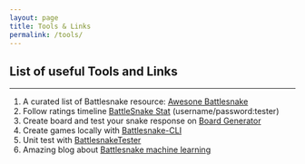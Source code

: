 ```yaml
---
layout: page
title: Tools & Links
permalink: /tools/
---
```


## List of useful Tools and Links

---

1. A curated list of Battlesnake resource: [Awesone Battlesnake](https://github.com/xtagon/awesome-battlesnake)
1. Follow ratings timeline [BattleSnake Stat](https://lajeunesse.dev:3000) (username/password:tester)
1. Create board and test your snake response on   [Board Generator](https://Nettogrof.github.io/battle-snake-board-generator/)
1. Create games locally with  [Battlesnake-CLI](https://github.com/BattlesnakeOfficial/rules/tree/main/cli)
1. Unit test with [BattlesnakeTester](https://github.com/Nettogrof/BattlesnakeTester)
1. Amazing blog about [Battlesnake machine learning](https://medium.com/asymptoticlabs/battlesnake-post-mortem-a5917f9a3428)